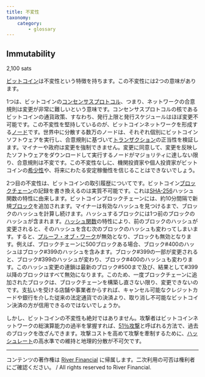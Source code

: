 ```yaml
---
title: 不変性
taxonomy:
    category:
        - glossary
---
```


## Immutability
2,100 sats

[ビットコイン](https://lostinbitcoin.sakuraweb.com/glossary/bitcoin/)は不変性という特徴を持ちます。この不変性には2つの意味があります。

1つは、ビットコインの[コンセンサス](https://lostinbitcoin.sakuraweb.com/glossary/consensus/)[プロトコル](https://lostinbitcoin.sakuraweb.com/glossary/protocol/)、つまり、ネットワークの合意規則は変更が非常に難しいという意味です。コンセンサスプロトコルの核であるビットコインの通貨政策、すなわち、発行上限と発行スケジュールはほぼ変更不可能です。この不変性を堅持しているのが、ビットコインネットワークを形成する[ノード](https://lostinbitcoin.sakuraweb.com/glossary/node/)です。世界中に分散する数万のノードは、それぞれ個別にビットコインソフトウェアを実行し、合意規則に基づいて[トランザクション](https://lostinbitcoin.sakuraweb.com/glossary/transaction/)の正当性を検証します。マイナーや政府は変更を強制できません。変更に同意して、変更を反映したソフトウェアをダウンロードして実行するノードがマジョリティに達しない限り、合意規則は不変です。この不変性なしに、機関投資家や個人投資家がビットコインの[希少性](https://lostinbitcoin.sakuraweb.com/glossary/scarcity/)や、将来にわたる安定稼働性を信じることはできないでしょう。

2つ目の不変性は、ビットコインの取引履歴についてです。ビットコイン[ブロックチェーン](https://lostinbitcoin.sakuraweb.com/glossary/blockchain/)の記録を書き換えるのは実質不可能です。これは[SHA-256](https://lostinbitcoin.sakuraweb.com/glossary/sha_256/)ハッシュ関数の特性に由来します。ビットコインブロックチェーンには、約10分間隔で新規[ブロック](https://lostinbitcoin.sakuraweb.com/glossary/block/)を追加されます。マイナーは有効なハッシュを見つけるまで、ブロックのハッシュを計算し続けます。ハッシュするブロックには1つ前のブロックのハッシュが含まれます。[ハッシュ関数](https://lostinbitcoin.sakuraweb.com/glossary/hash_function/)の特性により、前のブロックのハッシュが変更されると、そのハッシュを含む次のブロックのハッシュも変わってしまいます。すると、[プルーフ・オブ・ワーク](https://lostinbitcoin.sakuraweb.com/glossary/pow/)が無効となり、ブロックも無効となります。例えば、ブロックチェーンに500ブロックある場合、ブロック#400のハッシュはブロック#399のハッシュを含みます。ブロック#399の一部が変更されると、ブロック#399のハッシュが変わり、ブロック#400のハッシュも変わります。このハッシュ変更の連鎖は最新のブロック#500まで及び、結果として#399以降のブロックはすべて無効になります。このため、一度ブロックチェーンに追加されたブロックは、ブロックチェーンを構築し直さない限り、変更できないのです。支払いを受ける店舗や事業者からすれば、キャンセル可能なクレジットカードや銀行を介した従来の法定通貨での決済より、取り消し不可能なビットコイン決済の方が信用できるのではないでしょうか。

しかし、ビットコインの不変性も絶対ではありません。攻撃者はビットコインネットワークの総演算能力の過半を掌握すれば、[51％攻撃](https://lostinbitcoin.sakuraweb.com/glossary/51_attack/)と呼ばれる方法で、過去のブロックを改ざんできます。攻撃コストを高めて攻撃を牽制するために、[ハッシュレート](https://lostinbitcoin.sakuraweb.com/glossary/hash_rate/)の高水準での維持と地理的分散が不可欠です。

---
コンテンツの著作権は [River Financial](https://river.com/) に帰属します。二次利用の可否は権利者にご確認ください。 / All rights reserved to River Financial.
